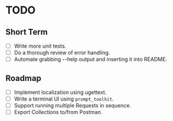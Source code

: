 # TODO

## Short Term

- [ ] Write more unit tests.
- [ ] Do a thorough review of error handling.
- [ ] Automate grabbing --help output and inserting it into README.

## Roadmap

- [ ] Implement localization using ugettext.
- [ ] Write a terminal UI using `prompt_toolkit`.
- [ ] Support running multiple Requests in sequence.
- [ ] Export Collections to/from Postman.
